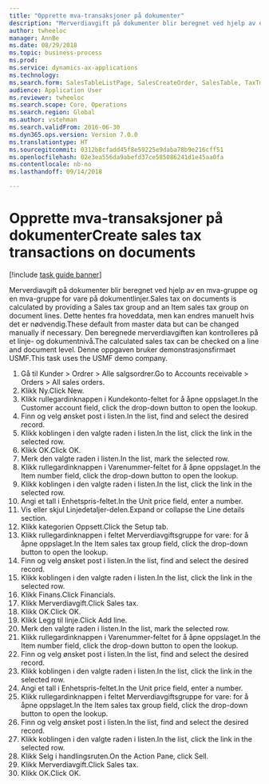 ```yaml
--- 
title: "Opprette mva-transaksjoner på dokumenter"
description: "Merverdiavgift på dokumenter blir beregnet ved hjelp av en mva-gruppe og en mva-gruppe for vare på dokumentlinjer."
author: twheeloc
manager: AnnBe
ms.date: 08/29/2018
ms.topic: business-process
ms.prod: 
ms.service: dynamics-ax-applications
ms.technology: 
ms.search.form: SalesTableListPage, SalesCreateOrder, SalesTable, TaxTmpWorkTrans
audience: Application User
ms.reviewer: twheeloc
ms.search.scope: Core, Operations
ms.search.region: Global
ms.author: vstehman
ms.search.validFrom: 2016-06-30
ms.dyn365.ops.version: Version 7.0.0
ms.translationtype: HT
ms.sourcegitcommit: 0312b8cfadd45f8e59225e9daba78b9e216cff51
ms.openlocfilehash: 02e3ea556da9abefd37ce585086241d1e45aa0fa
ms.contentlocale: nb-no
ms.lasthandoff: 09/14/2018

---
```

# <a name="create-sales-tax-transactions-on-documents"></a><span data-ttu-id="6d395-103">Opprette mva-transaksjoner på dokumenter</span><span class="sxs-lookup"><span data-stu-id="6d395-103">Create sales tax transactions on documents</span></span>

[!include [task guide banner](../../includes/task-guide-banner.md)]

<span data-ttu-id="6d395-104">Merverdiavgift på dokumenter blir beregnet ved hjelp av en mva-gruppe og en mva-gruppe for vare på dokumentlinjer.</span><span class="sxs-lookup"><span data-stu-id="6d395-104">Sales tax on documents is calculated by providing a Sales tax group and an Item sales tax group on document lines.</span></span> <span data-ttu-id="6d395-105">Dette hentes fra hoveddata, men kan endres manuelt hvis det er nødvendig.</span><span class="sxs-lookup"><span data-stu-id="6d395-105">These default from master data but can be changed manually if necessary.</span></span> <span data-ttu-id="6d395-106">Den beregnede merverdiavgiften kan kontrolleres på et linje- og dokumentnivå.</span><span class="sxs-lookup"><span data-stu-id="6d395-106">The calculated sales tax can be checked on a line and document level.</span></span> <span data-ttu-id="6d395-107">Denne oppgaven bruker demonstrasjonsfirmaet USMF.</span><span class="sxs-lookup"><span data-stu-id="6d395-107">This task uses the USMF demo company.</span></span>

1. <span data-ttu-id="6d395-108">Gå til Kunder > Ordrer > Alle salgsordrer.</span><span class="sxs-lookup"><span data-stu-id="6d395-108">Go to Accounts receivable > Orders > All sales orders.</span></span>
2. <span data-ttu-id="6d395-109">Klikk Ny.</span><span class="sxs-lookup"><span data-stu-id="6d395-109">Click New.</span></span>
3. <span data-ttu-id="6d395-110">Klikk rullegardinknappen i Kundekonto-feltet for å åpne oppslaget.</span><span class="sxs-lookup"><span data-stu-id="6d395-110">In the Customer account field, click the drop-down button to open the lookup.</span></span>
4. <span data-ttu-id="6d395-111">Finn og velg ønsket post i listen.</span><span class="sxs-lookup"><span data-stu-id="6d395-111">In the list, find and select the desired record.</span></span>
5. <span data-ttu-id="6d395-112">Klikk koblingen i den valgte raden i listen.</span><span class="sxs-lookup"><span data-stu-id="6d395-112">In the list, click the link in the selected row.</span></span>
6. <span data-ttu-id="6d395-113">Klikk OK.</span><span class="sxs-lookup"><span data-stu-id="6d395-113">Click OK.</span></span>
7. <span data-ttu-id="6d395-114">Merk den valgte raden i listen.</span><span class="sxs-lookup"><span data-stu-id="6d395-114">In the list, mark the selected row.</span></span>
8. <span data-ttu-id="6d395-115">Klikk rullegardinknappen i Varenummer-feltet for å åpne oppslaget.</span><span class="sxs-lookup"><span data-stu-id="6d395-115">In the Item number field, click the drop-down button to open the lookup.</span></span>
9. <span data-ttu-id="6d395-116">Klikk koblingen i den valgte raden i listen.</span><span class="sxs-lookup"><span data-stu-id="6d395-116">In the list, click the link in the selected row.</span></span>
10. <span data-ttu-id="6d395-117">Angi et tall i Enhetspris-feltet.</span><span class="sxs-lookup"><span data-stu-id="6d395-117">In the Unit price field, enter a number.</span></span>
11. <span data-ttu-id="6d395-118">Vis eller skjul Linjedetaljer-delen.</span><span class="sxs-lookup"><span data-stu-id="6d395-118">Expand or collapse the Line details section.</span></span>
12. <span data-ttu-id="6d395-119">Klikk kategorien Oppsett.</span><span class="sxs-lookup"><span data-stu-id="6d395-119">Click the Setup tab.</span></span>
13. <span data-ttu-id="6d395-120">Klikk rullegardinknappen i feltet Merverdiavgiftsgruppe for vare: for å åpne oppslaget.</span><span class="sxs-lookup"><span data-stu-id="6d395-120">In the Item sales tax group field, click the drop-down button to open the lookup.</span></span>
14. <span data-ttu-id="6d395-121">Finn og velg ønsket post i listen.</span><span class="sxs-lookup"><span data-stu-id="6d395-121">In the list, find and select the desired record.</span></span>
15. <span data-ttu-id="6d395-122">Klikk koblingen i den valgte raden i listen.</span><span class="sxs-lookup"><span data-stu-id="6d395-122">In the list, click the link in the selected row.</span></span>
16. <span data-ttu-id="6d395-123">Klikk Finans.</span><span class="sxs-lookup"><span data-stu-id="6d395-123">Click Financials.</span></span>
17. <span data-ttu-id="6d395-124">Klikk Merverdiavgift.</span><span class="sxs-lookup"><span data-stu-id="6d395-124">Click Sales tax.</span></span>
18. <span data-ttu-id="6d395-125">Klikk OK.</span><span class="sxs-lookup"><span data-stu-id="6d395-125">Click OK.</span></span>
19. <span data-ttu-id="6d395-126">Klikk Legg til linje.</span><span class="sxs-lookup"><span data-stu-id="6d395-126">Click Add line.</span></span>
20. <span data-ttu-id="6d395-127">Merk den valgte raden i listen.</span><span class="sxs-lookup"><span data-stu-id="6d395-127">In the list, mark the selected row.</span></span>
21. <span data-ttu-id="6d395-128">Klikk rullegardinknappen i Varenummer-feltet for å åpne oppslaget.</span><span class="sxs-lookup"><span data-stu-id="6d395-128">In the Item number field, click the drop-down button to open the lookup.</span></span>
22. <span data-ttu-id="6d395-129">Finn og velg ønsket post i listen.</span><span class="sxs-lookup"><span data-stu-id="6d395-129">In the list, find and select the desired record.</span></span>
23. <span data-ttu-id="6d395-130">Klikk koblingen i den valgte raden i listen.</span><span class="sxs-lookup"><span data-stu-id="6d395-130">In the list, click the link in the selected row.</span></span>
24. <span data-ttu-id="6d395-131">Angi et tall i Enhetspris-feltet.</span><span class="sxs-lookup"><span data-stu-id="6d395-131">In the Unit price field, enter a number.</span></span>
25. <span data-ttu-id="6d395-132">Klikk rullegardinknappen i feltet Merverdiavgiftsgruppe for vare: for å åpne oppslaget.</span><span class="sxs-lookup"><span data-stu-id="6d395-132">In the Item sales tax group field, click the drop-down button to open the lookup.</span></span>
26. <span data-ttu-id="6d395-133">Finn og velg ønsket post i listen.</span><span class="sxs-lookup"><span data-stu-id="6d395-133">In the list, find and select the desired record.</span></span>
27. <span data-ttu-id="6d395-134">Klikk koblingen i den valgte raden i listen.</span><span class="sxs-lookup"><span data-stu-id="6d395-134">In the list, click the link in the selected row.</span></span>
28. <span data-ttu-id="6d395-135">Klikk Selg i handlingsruten.</span><span class="sxs-lookup"><span data-stu-id="6d395-135">On the Action Pane, click Sell.</span></span>
29. <span data-ttu-id="6d395-136">Klikk Merverdiavgift.</span><span class="sxs-lookup"><span data-stu-id="6d395-136">Click Sales tax.</span></span>
30. <span data-ttu-id="6d395-137">Klikk OK.</span><span class="sxs-lookup"><span data-stu-id="6d395-137">Click OK.</span></span>


